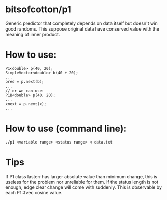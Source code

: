 # bitsofcotton/p1
Generic predictor that completely depends on data itself but doesn't win good randoms. This suppose original data have conserved value with the meaning of inner product.  

# How to use:
    P1<double> p(40, 20);
    SimpleVector<double> b(40 + 20);
    ...
    pred = p.next(b);
    ...
    // or we can use:
    P1B<double> p(40, 20);
    ...
    xnext = p.next(x);
    ...

# How to use (command line):
    ./p1 <variable range> <status range> < data.txt

# Tips
If P1 class lasterr has larger absolute value than minimum change, this is useless for the problem nor unreliable for them.
If the status length is not enough, edge clear change will come with suddenly. This is observable by each P1::fvec cosine value.  

